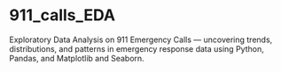 # 911_calls_EDA
Exploratory Data Analysis on 911 Emergency Calls — uncovering trends, distributions, and patterns in emergency response data using Python, Pandas, and Matplotlib and Seaborn.
